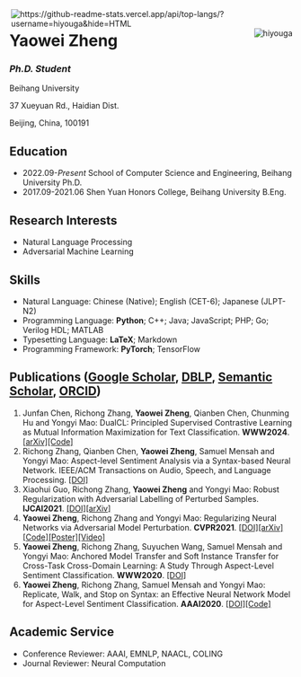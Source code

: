 <img align="right" src="https://github-readme-stats.hiyouga.vercel.app/api/top-langs/?username=hiyouga&hide=HTML" alt="https://github-readme-stats.vercel.app/api/top-langs/?username=hiyouga&hide=HTML" />
<img align="right" src="https://komarev.com/ghpvc/?username=hiyouga" alt="hiyouga" />

# Yaowei Zheng

### *Ph.D. Student*

Beihang University

37 Xueyuan Rd., Haidian Dist.

Beijing, China, 100191

## Education

- 2022.09-*Present* School of Computer Science and Engineering, Beihang University Ph.D.
- 2017.09-2021.06 Shen Yuan Honors College, Beihang University B.Eng.

## Research Interests

- Natural Language Processing
- Adversarial Machine Learning

## Skills

- Natural Language: Chinese (Native); English (CET-6); Japanese (JLPT-N2)
- Programming Language: **Python**; C++; Java; JavaScript; PHP; Go; Verilog HDL; MATLAB
- Typesetting Language: **LaTeX**; Markdown
- Programming Framework: **PyTorch**; TensorFlow

## Publications ([Google Scholar](https://scholar.google.com/citations?user=QQtacXUAAAAJ&hl=en), [DBLP](https://dblp.uni-trier.de/pers/hd/z/Zheng:Yaowei), [Semantic Scholar](https://www.semanticscholar.org/author/113048894), [ORCID](https://orcid.org/0000-0001-6028-8032))

1. Junfan Chen, Richong Zhang, **Yaowei Zheng**, Qianben Chen, Chunming Hu and Yongyi Mao: DualCL: Principled Supervised Contrastive Learning as Mutual Information Maximization for Text Classification. **WWW2024**. [[arXiv]](https://arxiv.org/abs/2201.08702)[[Code]](https://github.com/hiyouga/dual-contrastive-learning)
1. Richong Zhang, Qianben Chen, **Yaowei Zheng**, Samuel Mensah and Yongyi Mao: Aspect-level Sentiment Analysis via a Syntax-based Neural Network. IEEE/ACM Transactions on Audio, Speech, and Language Processing. [[DOI]](https://doi.org/10.1109/TASLP.2022.3190731)
1. Xiaohui Guo, Richong Zhang, **Yaowei Zheng** and Yongyi Mao: Robust Regularization with Adversarial Labelling of Perturbed Samples. **IJCAI2021**. [[DOI]](https://doi.org/10.24963/ijcai.2021/343)[[arXiv]](https://arxiv.org/abs/2105.13745)
1. **Yaowei Zheng**, Richong Zhang and Yongyi Mao: Regularizing Neural Networks via Adversarial Model Perturbation. **CVPR2021**. [[DOI]](https://doi.org/10.1109/CVPR46437.2021.00806)[[arXiv]](https://arxiv.org/abs/2010.04925)[[Code]](https://github.com/hiyouga/amp-regularizer)[[Poster]](https://github.com/hiyouga/amp-poster-slides-latex)[[Video]](https://youtu.be/yz1ZDA_h_hI)
1. **Yaowei Zheng**, Richong Zhang, Suyuchen Wang, Samuel Mensah and Yongyi Mao: Anchored Model Transfer and Soft Instance Transfer for Cross-Task Cross-Domain Learning: A Study Through Aspect-Level Sentiment Classification. **WWW2020**. [[DOI]](https://doi.org/10.1145/3366423.3380034)
1. **Yaowei Zheng**, Richong Zhang, Samuel Mensah and Yongyi Mao: Replicate, Walk, and Stop on Syntax: an Effective Neural Network Model for Aspect-Level Sentiment Classification. **AAAI2020**. [[DOI]](https://doi.org/10.1609/aaai.v34i05.6517)[[Code]](https://github.com/hiyouga/repwalk)

## Academic Service

- Conference Reviewer: AAAI, EMNLP, NAACL, COLING
- Journal Reviewer: Neural Computation
